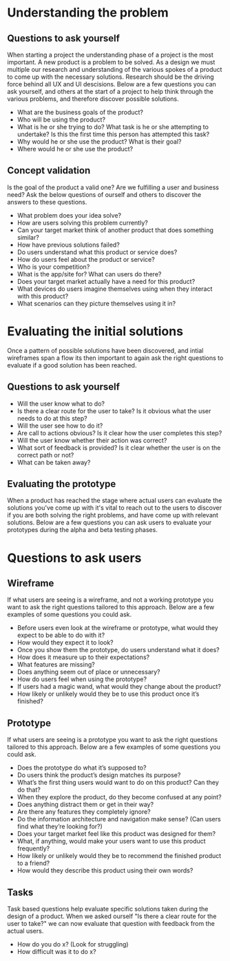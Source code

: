 # Understanding the problem

## Questions to ask yourself

When starting a project the understanding phase of a project is the most important. A new product is a problem to be solved. As a design we must multiple our research and understanding of the various spokes of a product to come up with the necessary solutions. Research should be the driving force behind all UX and UI descisions. Below are a few questions you can ask yourself, and others at the start of a project to help think through the various problems, and therefore discover possible solutions.

- What are the business goals of the product?
- Who will be using the product?
- What is he or she trying to do? What task is he or she attempting to undertake? Is this the first time this person has attempted this task?
- Why would he or she use the product? What is their goal?
- Where would he or she use the product?

## Concept validation

Is the goal of the product a valid one? Are we fulfilling a user and business need? Ask the below questions of ourself and others to discover the answers to these questions.

- What problem does your idea solve?
- How are users solving this problem currently?
- Can your target market think of another product that does something similar?
- How have previous solutions failed?
- Do users understand what this product or service does?
- How do users feel about the product or service?
- Who is your competition?
- What is the app/site for? What can users do there?
- Does your target market actually have a need for this product?
- What devices do users imagine themselves using when they interact with this product?
- What scenarios can they picture themselves using it in?

# Evaluating the initial solutions

Once a pattern of possible solutions have been discovered, and intial wireframes span a flow its then important to again ask the right questions to evaluate if a good solution has been reached.

## Questions to ask yourself

- Will the user know what to do?
- Is there a clear route for the user to take? Is it obvious what the user needs to do at this step?
- Will the user see how to do it?
- Are call to actions obvious? Is it clear how the user completes this step?
- Will the user know whether their action was correct?
- What sort of feedback is provided? Is it clear whether the user is on the correct path or not?
- What can be taken away?

## Evaluating the prototype

When a product has reached the stage where actual users can evaluate the solutions you've come up with it's vital to reach out to the users to discover if you are both solving the right problems, and have come up with relevant solutions. Below are a few questions you can ask users to evaluate your prototypes during the alpha and beta testing phases.

# Questions to ask users

## Wireframe

If what users are seeing is a wireframe, and not a working prototype you want to ask the right questions tailored to this approach. Below are a few examples of some questions you could ask.

- Before users even look at the wireframe or prototype, what would they expect to be able to do with it?
- How would they expect it to look?
- Once you show them the prototype, do users understand what it does?
- How does it measure up to their expectations?
- What features are missing?
- Does anything seem out of place or unnecessary?
- How do users feel when using the prototype?
- If users had a magic wand, what would they change about the product?
- How likely or unlikely would they be to use this product once it’s finished?

## Prototype

If what users are seeing is a prototype you want to ask the right questions tailored to this approach. Below are a few examples of some questions you could ask.

- Does the prototype do what it’s supposed to?
- Do users think the product’s design matches its purpose?
- What’s the first thing users would want to do on this product? Can they do that?
- When they explore the product, do they become confused at any point?
- Does anything distract them or get in their way?
- Are there any features they completely ignore?
- Do the information architecture and navigation make sense? (Can users find what they’re looking for?)
- Does your target market feel like this product was designed for them?
- What, if anything, would make your users want to use this product frequently?
- How likely or unlikely would they be to recommend the finished product to a friend?
- How would they describe this product using their own words?

## Tasks

Task based questions help evaluate specific solutions taken during the design of a product. When we asked ourself "Is there a clear route for the user to take?" we can now evaluate that question with feedback from the actual users.

- How do you do x? (Look for struggling)
- How difficult was it to do x?
